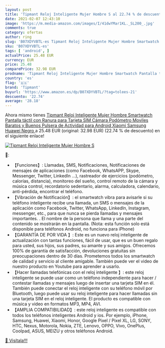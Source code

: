```yaml
---
layout: post
title: 'Tipmant Reloj Inteligente Mujer Hombre S al 22.74 % de descuento'
date: 2021-02-07 12:43:10
image: 'https://m.media-amazon.com/images/I/41dwYMar1KL._SL200_.jpg'
comments: true
category: ofertas
author: ring
slug: 'B07XDYVBTL-es Tipmant Reloj Inteligente Mujer Hombre Smartwatch Pantalla...'
sku: 'B07XDYVBTL-es'
tags: [ 'android', ]
actualPrice: 25.48 EUR
currency: EUR
price: 25.48
comparePrice: 32.98 EUR
prodname: 'Tipmant Reloj Inteligente Mujer Hombre Smartwatch Pantalla táctil con Ranura para Tarjeta SIM Cámara Podómetro Moviles Baratos y Buenos Pulsera de Actividad para Android Xiaomi Samsung Huawei  Negro '
country: 'es'
flag: '🇪🇸'
brand: 'Tipmant'
buyurl: 'https://www.amazon.es/dp/B07XDYVBTL/?tag=tolees-21'
descuento: '22.74'
average: '28.18'
---
```


Ahora mismo tienes [Tipmant Reloj Inteligente Mujer Hombre Smartwatch Pantalla táctil con Ranura para Tarjeta SIM Cámara Podómetro Moviles Baratos y Buenos Pulsera de Actividad para Android Xiaomi Samsung Huawei  Negro ](https://www.amazon.es/dp/B07XDYVBTL/?tag=tolees-21) a 25.48 EUR (original: 32.98 EUR) (22.74 %  de descuento) en el siguiente enlace!

[![Tipmant Reloj Inteligente Mujer Hombre S](https://m.media-amazon.com/images/I/41dwYMar1KL._SL200_.jpg)](https://www.amazon.es/dp/B07XDYVBTL/?tag=tolees-21)

🔎:

- 【Funciones】: Llamadas, SMS, Notificaciones, Notificaciones de mensajes de aplicaciones (como Facebook, WhatsAPP, Skype, Messenger, Twitter, LinkedIn ...), rastreador de ejercicios (podómetro, calorías, distancia), monitoreo del sueño, control remoto de la cámara y música control, recordatorio sedentario, alarma, calculadora, calendario, anti-pérdida, encontrar el teléfono.
- 【Vibración de Notificación】: el smartwatch vibra para avisarle si su teléfono inteligente recibe una llamada, un SMS o mensajes de la aplicación como Facebook, Twitter, WhatsApp, LinkedIn, Instagram, messenger, etc., para que nunca se pierda llamadas y mensajes importantes. . El nombre de la persona que llama y una parte del contenido se mostrarán en la pantalla. (Nota: esta función solo está disponible para teléfonos Android, no funciona para iPhone)
- 【GARANTÍA DE POR VIDA 】: Este es un nuevo reloj inteligente de actualización con tantas funciones, fácil de usar, que es un buen regalo para usted, sus hijos, sus padres, su amante y sus amigos. Ofrecemos 100% de garantía de satisfacción, devoluciones gratuitas sin preocupaciones dentro de 30 días. Prometemos todos los smartwatch de calidad y servicio al cliente amigable. También puede ver el video de nuestro producto en Youtube para aprender a usarlo.
- 【Hacer llamadas telefónicas con el reloj inteligente 】: este reloj inteligente se puede usar como un teléfono independiente para hacer / contestar llamadas y mensajes luego de insertar una tarjeta SIM en él. También puede conectar el reloj inteligente con su teléfono móvil por Bluetooth, luego puede usar su reloj inteligente para hacer llamadas sin una tarjeta SIM en el reloj inteligente. El producto es compatible con música y video en formatos MP3, MP4, AVI.
- 【AMPLIA COMPATIBILIDAD】: este reloj inteligente es compatible con todos los teléfonos inteligentes Android y ios. Por ejemplo, iPhone, Samsung, Huawei, Xiaomi, Honor, Google Pixel / Pixel XL, LG, SONY, HTC, Nexus, Motorola, Nokia, ZTE, Lenovo, OPPO, Vivo, OnePlus, Coolpad, ASUS, MEIZU y otros teléfonos Android.

[🛒 Visítala!!!](https://www.amazon.es/dp/B07XDYVBTL/?tag=tolees-21)
